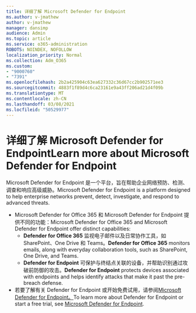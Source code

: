 ```yaml
---
title: 详细了解 Microsoft Defender for Endpoint
ms.author: v-jmathew
author: v-jmathew
manager: dansimp
audience: Admin
ms.topic: article
ms.service: o365-administration
ROBOTS: NOINDEX, NOFOLLOW
localization_priority: Normal
ms.collection: Adm_O365
ms.custom:
- "9000760"
- "7391"
ms.openlocfilehash: 2b2a425904c63ea627332c36d67cc2b902571ee3
ms.sourcegitcommit: 4883f1f89d4c6ca23161e9a43ff206ad21d4f09b
ms.translationtype: MT
ms.contentlocale: zh-CN
ms.lasthandoff: 03/08/2021
ms.locfileid: "50529977"
---
```

# <a name="learn-more-about-microsoft-defender-for-endpoint"></a><span data-ttu-id="4e7cf-102">详细了解 Microsoft Defender for Endpoint</span><span class="sxs-lookup"><span data-stu-id="4e7cf-102">Learn more about Microsoft Defender for Endpoint</span></span>

<span data-ttu-id="4e7cf-103">Microsoft Defender for Endpoint 是一个平台，旨在帮助企业网络预防、检测、调查和响应高级威胁。</span><span class="sxs-lookup"><span data-stu-id="4e7cf-103">Microsoft Defender for Endpoint is a platform designed to help enterprise networks prevent, detect, investigate, and respond to advanced threats.</span></span>

- <span data-ttu-id="4e7cf-104">Microsoft Defender for Office 365 和 Microsoft Defender for Endpoint 提供不同的功能：</span><span class="sxs-lookup"><span data-stu-id="4e7cf-104">Microsoft Defender for Office 365 and Microsoft Defender for Endpoint offer distinct capabilities:</span></span>
  - <span data-ttu-id="4e7cf-105">**Defender for Office 365** 监视电子邮件以及日常协作工具，如 SharePoint、One Drive 和 Teams。</span><span class="sxs-lookup"><span data-stu-id="4e7cf-105">**Defender for Office 365** monitors emails, along with everyday collaboration tools, such as SharePoint, One Drive, and Teams.</span></span>
  - <span data-ttu-id="4e7cf-106">**Defender for Endpoint** 可保护与终结点关联的设备，并帮助识别通过攻破前防御的攻击。</span><span class="sxs-lookup"><span data-stu-id="4e7cf-106">**Defender for Endpoint** protects devices associated with endpoints and helps identify attacks that make it past the pre-breach defense.</span></span>
- <span data-ttu-id="4e7cf-107">若要了解有关 Defender for Endpoint 或开始免费试用，请参阅[Microsoft Defender for Endpoint。](https://go.microsoft.com/fwlink/?linkid=2094113)</span><span class="sxs-lookup"><span data-stu-id="4e7cf-107">To learn more about Defender for Endpoint or start a free trial, see [Microsoft Defender for Endpoint](https://go.microsoft.com/fwlink/?linkid=2094113).</span></span>
